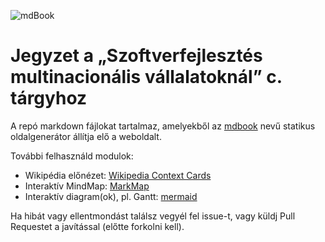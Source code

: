 ![mdBook](https://github.com/SzFMV2021-Osz/handout/workflows/mdBook/badge.svg)

# Jegyzet a „Szoftverfejlesztés multinacionális vállalatoknál” c. tárgyhoz

A repó markdown fájlokat tartalmaz, amelyekből az [mdbook](https://github.com/rust-lang-nursery/mdBook) nevű statikus oldalgenerátor állítja elő a weboldalt.

További felhasználd modulok:

- Wikipédia előnézet: [Wikipedia Context Cards](https://github.com/joakin/context-cards)
- Interaktív MindMap: [MarkMap](https://github.com/gera2ld/markmap-lib)
- Interaktív diagram(ok), pl. Gantt: [mermaid](https://github.com/mermaid-js/mermaid)

Ha hibát vagy ellentmondást találsz vegyél fel issue-t, vagy küldj Pull Requestet a javítással (előtte forkolni kell).
